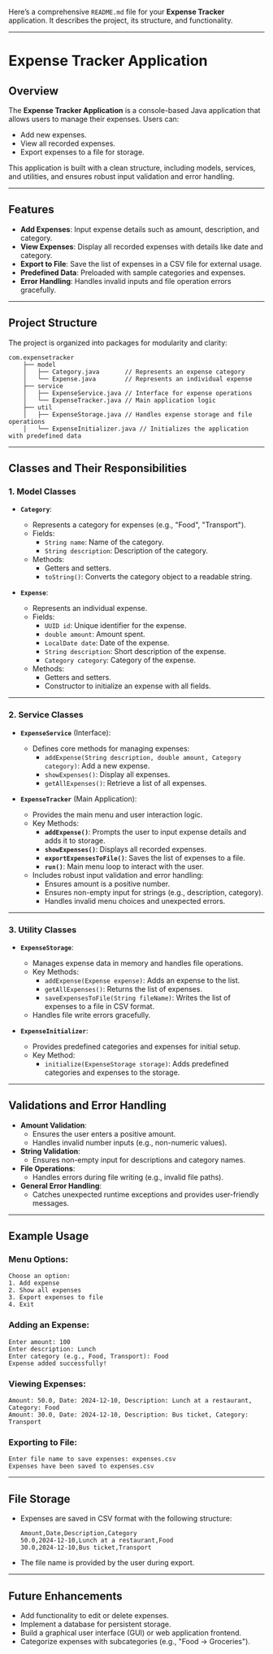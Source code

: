 Here’s a comprehensive `README.md` file for your **Expense Tracker** application. It describes the project, its structure, and functionality.

---

# Expense Tracker Application

## Overview
The **Expense Tracker Application** is a console-based Java application that allows users to manage their expenses. Users can:
- Add new expenses.
- View all recorded expenses.
- Export expenses to a file for storage.

This application is built with a clean structure, including models, services, and utilities, and ensures robust input validation and error handling.

---

## Features
- **Add Expenses**: Input expense details such as amount, description, and category.
- **View Expenses**: Display all recorded expenses with details like date and category.
- **Export to File**: Save the list of expenses in a CSV file for external usage.
- **Predefined Data**: Preloaded with sample categories and expenses.
- **Error Handling**: Handles invalid inputs and file operation errors gracefully.

---

## Project Structure
The project is organized into packages for modularity and clarity:

```
com.expensetracker
    ├── model
    │   ├── Category.java       // Represents an expense category
    │   └── Expense.java        // Represents an individual expense
    ├── service
    │   ├── ExpenseService.java // Interface for expense operations
    │   └── ExpenseTracker.java // Main application logic
    ├── util
    │   ├── ExpenseStorage.java // Handles expense storage and file operations
    │   └── ExpenseInitializer.java // Initializes the application with predefined data
```

---

## Classes and Their Responsibilities

### 1. **Model Classes**
- **`Category`**:
  - Represents a category for expenses (e.g., "Food", "Transport").
  - Fields:
    - `String name`: Name of the category.
    - `String description`: Description of the category.
  - Methods:
    - Getters and setters.
    - `toString()`: Converts the category object to a readable string.

- **`Expense`**:
  - Represents an individual expense.
  - Fields:
    - `UUID id`: Unique identifier for the expense.
    - `double amount`: Amount spent.
    - `LocalDate date`: Date of the expense.
    - `String description`: Short description of the expense.
    - `Category category`: Category of the expense.
  - Methods:
    - Getters and setters.
    - Constructor to initialize an expense with all fields.

---

### 2. **Service Classes**
- **`ExpenseService`** (Interface):
  - Defines core methods for managing expenses:
    - `addExpense(String description, double amount, Category category)`: Add a new expense.
    - `showExpenses()`: Display all expenses.
    - `getAllExpenses()`: Retrieve a list of all expenses.

- **`ExpenseTracker`** (Main Application):
  - Provides the main menu and user interaction logic.
  - Key Methods:
    - **`addExpense()`**: Prompts the user to input expense details and adds it to storage.
    - **`showExpenses()`**: Displays all recorded expenses.
    - **`exportExpensesToFile()`**: Saves the list of expenses to a file.
    - **`run()`**: Main menu loop to interact with the user.
  - Includes robust input validation and error handling:
    - Ensures amount is a positive number.
    - Ensures non-empty input for strings (e.g., description, category).
    - Handles invalid menu choices and unexpected errors.

---

### 3. **Utility Classes**
- **`ExpenseStorage`**:
  - Manages expense data in memory and handles file operations.
  - Key Methods:
    - `addExpense(Expense expense)`: Adds an expense to the list.
    - `getAllExpenses()`: Returns the list of expenses.
    - `saveExpensesToFile(String fileName)`: Writes the list of expenses to a file in CSV format.
  - Handles file write errors gracefully.

- **`ExpenseInitializer`**:
  - Provides predefined categories and expenses for initial setup.
  - Key Method:
    - `initialize(ExpenseStorage storage)`: Adds predefined categories and expenses to the storage.

---

## Validations and Error Handling
- **Amount Validation**:
  - Ensures the user enters a positive amount.
  - Handles invalid number inputs (e.g., non-numeric values).
- **String Validation**:
  - Ensures non-empty input for descriptions and category names.
- **File Operations**:
  - Handles errors during file writing (e.g., invalid file paths).
- **General Error Handling**:
  - Catches unexpected runtime exceptions and provides user-friendly messages.

---

## Example Usage

### Menu Options:
```
Choose an option:
1. Add expense
2. Show all expenses
3. Export expenses to file
4. Exit
```

### Adding an Expense:
```
Enter amount: 100
Enter description: Lunch
Enter category (e.g., Food, Transport): Food
Expense added successfully!
```

### Viewing Expenses:
```
Amount: 50.0, Date: 2024-12-10, Description: Lunch at a restaurant, Category: Food
Amount: 30.0, Date: 2024-12-10, Description: Bus ticket, Category: Transport
```

### Exporting to File:
```
Enter file name to save expenses: expenses.csv
Expenses have been saved to expenses.csv
```

---

## File Storage
- Expenses are saved in CSV format with the following structure:
  ```
  Amount,Date,Description,Category
  50.0,2024-12-10,Lunch at a restaurant,Food
  30.0,2024-12-10,Bus ticket,Transport
  ```
- The file name is provided by the user during export.

---

## Future Enhancements
- Add functionality to edit or delete expenses.
- Implement a database for persistent storage.
- Build a graphical user interface (GUI) or web application frontend.
- Categorize expenses with subcategories (e.g., "Food -> Groceries").
